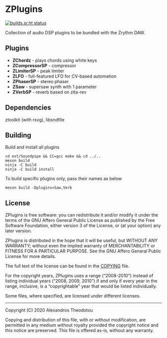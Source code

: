 ZPlugins
========

[![builds.sr.ht status](https://builds.sr.ht/~alextee/zplugins.svg)](https://builds.sr.ht/~alextee/zplugins?)

Collection of audio DSP plugins to be bundled with the
Zrythm DAW.

Plugins
-------

- **ZChordz** - plays chords using white keys
- **ZCompressorSP** - compressor
- **ZLimiterSP** - peak limiter
- **ZLFO** - full-featured LFO for CV-based automation
- **ZPhaserSP** - stereo phaser
- **ZSaw** - supersaw synth with 1 parameter
- **ZVerbSP** - reverb based on zita-rev

Dependencies
------------

ztoolkit (with rsvg), libsndfile

Building
--------

Build and install all plugins

    cd ext/Soundpipe && CC=gcc make && cd ../..
    meson build
    ninja -C build
    ninja -C build install

To build specific plugins only, pass their names as below

    meson build -Dplugins=Saw,Verb

License
-------
ZPlugins is free software: you can redistribute it and/or modify
it under the terms of the GNU Affero General Public License as
published by the Free Software Foundation, either version 3 of the
License, or (at your option) any later version.

ZPlugins is distributed in the hope that it will be useful,
but WITHOUT ANY WARRANTY; without even the implied warranty of
MERCHANTABILITY or FITNESS FOR A PARTICULAR PURPOSE.  See the
GNU Affero General Public License for more details.

The full text of the license can be found in the
[COPYING](COPYING) file.

For the copyright years, ZPlugins uses a range (“2008-2010”) instead of
listing individual years (“2008, 2009, 2010”) if and only if every year
in the range, inclusive, is a “copyrightable” year that would be listed
individually.

Some files, where specified, are licensed under
different licenses.

----

Copyright (C) 2020 Alexandros Theodotou

Copying and distribution of this file, with or without modification,
are permitted in any medium without royalty provided the copyright
notice and this notice are preserved.  This file is offered as-is,
without any warranty.
